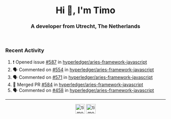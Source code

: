 <h1 align="center">Hi 👋, I'm Timo</h1>
<h3 align="center">A developer from Utrecht, The Netherlands</h3>
<br/>
<!-- https://github.com/rahuldkjain/github-profile-readme-generator --!>

<!--  <p align="left"><img src="https://github-readme-stats.vercel.app/api?username=timoglastra&show_icons=true&count_private=true&" alt="timoglastra" /></p> --!>

<!--
Github language stats
<p align="left"><img src="https://github-readme-stats.vercel.app/api/top-langs/?username=timoglastra&layout=compact" alt="timoglastra" /><p>
-->

<!-- Codestats language stats -->
<!-- <p align="left"><img src="https://codestats-readme.vercel.app/api/top-langs/?username=timoglastra&layout=compact&language_count=12" alt="timoglastra" /><p>    --!>
  
<h3>Recent Activity</h3>

<!--START_SECTION:activity-->
1. ❗️ Opened issue [#587](https://github.com/hyperledger/aries-framework-javascript/issues/587) in [hyperledger/aries-framework-javascript](https://github.com/hyperledger/aries-framework-javascript)
2. 🗣 Commented on [#554](https://github.com/hyperledger/aries-framework-javascript/issues/554) in [hyperledger/aries-framework-javascript](https://github.com/hyperledger/aries-framework-javascript)
3. 🗣 Commented on [#571](https://github.com/hyperledger/aries-framework-javascript/issues/571) in [hyperledger/aries-framework-javascript](https://github.com/hyperledger/aries-framework-javascript)
4. 🎉 Merged PR [#584](https://github.com/hyperledger/aries-framework-javascript/pull/584) in [hyperledger/aries-framework-javascript](https://github.com/hyperledger/aries-framework-javascript)
5. 🗣 Commented on [#458](https://github.com/hyperledger/aries-framework-javascript/issues/458) in [hyperledger/aries-framework-javascript](https://github.com/hyperledger/aries-framework-javascript)
<!--END_SECTION:activity-->

---

<p align="center">
<a href="https://twitter.com/timoglastra" target="blank"><img align="center" src="https://cdn.jsdelivr.net/npm/simple-icons@3.0.1/icons/twitter.svg" alt="timoglastra" height="30" width="30" /></a>
<a href="https://linkedin.com/in/timoglastra" target="blank"><img align="center" src="https://cdn.jsdelivr.net/npm/simple-icons@3.0.1/icons/linkedin.svg" alt="timoglastra" height="30" width="30" /></a>
</p>



